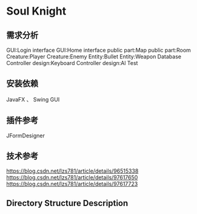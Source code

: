 # Soul Knight

## 需求分析
GUI:Login interface
GUI:Home interface
public part:Map
public part:Room
Creature:Player
Creature:Enemy
Entity:Bullet
Entity:Weapon
Database
Controller design:Keyboard
Controller design:Al
Test

## 安装依赖

JavaFX 、 Swing GUI

## 插件参考

JFormDesigner

## 技术参考

https://blog.csdn.net/lzs781/article/details/96515338
https://blog.csdn.net/lzs781/article/details/97617650
https://blog.csdn.net/lzs781/article/details/97617723

## Directory Structure Description


